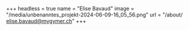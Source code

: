 +++
headless = true
name = "Elise Bavaud"
image = "/media/unbenanntes_projekt-2024-06-09-16_05_56.png"
url = "/about/ elise.bavaud@mygymer.ch"
+++

